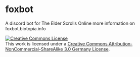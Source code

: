 

# foxbot

A discord bot for The Elder Scrolls Online
more information on foxbot.biotopia.info


<a rel="license" href="http://creativecommons.org/licenses/by-nc-sa/3.0/de/"><img alt="Creative Commons License" style="border-width:0" src="https://i.creativecommons.org/l/by-nc-sa/3.0/de/88x31.png" /></a><br />This work is licensed under a <a rel="license" href="http://creativecommons.org/licenses/by-nc-sa/3.0/de/">Creative Commons Attribution-NonCommercial-ShareAlike 3.0 Germany License</a>.
